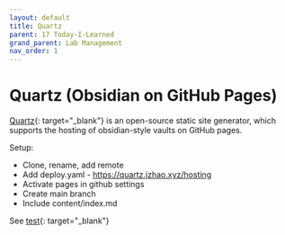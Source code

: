 ```yaml
---
layout: default
title: Quartz
parent: 17 Today-I-Learned
grand_parent: Lab Management
nav_order: 1
---
```


# Quartz (Obsidian on GitHub Pages)

[Quartz](https://quartz.jzhao.xyz/){: target="_blank"} is an open-source static site generator, which supports the hosting of obsidian-style vaults on GitHub pages.

Setup:

- Clone, rename, add remote
- Add deploy.yaml - https://quartz.jzhao.xyz/hosting
- Activate pages in github settings
- Create main branch
- Include content/index.md

See [test](https://digital-work-lab.github.io/test_quartz/index){: target="_blank"}
